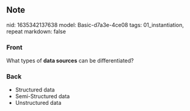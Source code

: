 ## Note
nid: 1635342137638
model: Basic-d7a3e-4ce08
tags: 01_instantiation, repeat
markdown: false

### Front
What types of <b>data sources</b> can be differentiated?

### Back
<ul>
  <li>Structured data
  <li>Semi-Structured data
  <li>Unstructured data
</ul>
